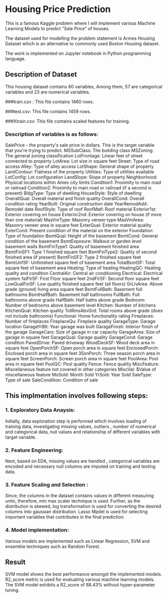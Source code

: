 # Housing Price Prediction

This is a famous Kaggle problem where I  will implement various Machine Learning Models to predict "Sale Price" of houses.

The dataset used for modelling the problem statement is Armes Housing Dataset which is an alternative to commonly used Boston Housing dataset.

The work is implemented on Jupyter notebook in Python programming language.

## Description of Dataset

This housing dataset contains 80 variables, Among them, 57 are categorical variables and 23 are numerical variables.

###train.csv :
This file contains 1460 rows.

###test.csv:
This file contains 1459 rows.

###Xtrain.csv:
This file contains scaled features for training.

### Description of variables is as follows: 

SalePrice - the property's sale price in dollars. This is the target variable that you're trying to predict. MSSubClass: The building class MSZoning: The general zoning classification LotFrontage: Linear feet of street connected to property LotArea: Lot size in square feet Street: Type of road access Alley: Type of alley access LotShape: General shape of property LandContour: Flatness of the property Utilities: Type of utilities available LotConfig: Lot configuration LandSlope: Slope of property Neighborhood: Physical locations within Ames city limits Condition1: Proximity to main road or railroad Condition2: Proximity to main road or railroad (if a second is present) BldgType: Type of dwelling HouseStyle: Style of dwelling OverallQual: Overall material and finish quality OverallCond: Overall condition rating YearBuilt: Original construction date YearRemodAdd: Remodel date RoofStyle: Type of roof RoofMatl: Roof material Exterior1st: Exterior covering on house Exterior2nd: Exterior covering on house (if more than one material) MasVnrType: Masonry veneer type MasVnrArea: Masonry veneer area in square feet ExterQual: Exterior material quality ExterCond: Present condition of the material on the exterior Foundation: Type of foundation BsmtQual: Height of the basement BsmtCond: General condition of the basement BsmtExposure: Walkout or garden level basement walls BsmtFinType1: Quality of basement finished area BsmtFinSF1: Type 1 finished square feet BsmtFinType2: Quality of second finished area (if present) BsmtFinSF2: Type 2 finished square feet BsmtUnfSF: Unfinished square feet of basement area TotalBsmtSF: Total square feet of basement area Heating: Type of heating HeatingQC: Heating quality and condition CentralAir: Central air conditioning Electrical: Electrical system 1stFlrSF: First Floor square feet 2ndFlrSF: Second floor square feet LowQualFinSF: Low quality finished square feet (all floors) GrLivArea: Above grade (ground) living area square feet BsmtFullBath: Basement full bathrooms BsmtHalfBath: Basement half bathrooms FullBath: Full bathrooms above grade HalfBath: Half baths above grade Bedroom: Number of bedrooms above basement level Kitchen: Number of kitchens KitchenQual: Kitchen quality TotRmsAbvGrd: Total rooms above grade (does not include bathrooms) Functional: Home functionality rating Fireplaces: Number of fireplaces FireplaceQu: Fireplace quality GarageType: Garage location GarageYrBlt: Year garage was built GarageFinish: Interior finish of the garage GarageCars: Size of garage in car capacity GarageArea: Size of garage in square feet GarageQual: Garage quality GarageCond: Garage condition PavedDrive: Paved driveway WoodDeckSF: Wood deck area in square feet OpenPorchSF: Open porch area in square feet EnclosedPorch: Enclosed porch area in square feet 3SsnPorch: Three season porch area in square feet ScreenPorch: Screen porch area in square feet PoolArea: Pool area in square feet PoolQC: Pool quality Fence: Fence quality MiscFeature: Miscellaneous feature not covered in other categories MiscVal: $Value of miscellaneous feature MoSold: Month Sold YrSold: Year Sold SaleType: Type of sale SaleCondition: Condition of sale

## This implmentation involves following steps:
    
### 1. Exploratory Data Anaysis: 
         
Initially, data exploration step is performed which involves loading of training data, investigating missing values, outliers , number of numerical and categorical data, null values and relationship of different variables with target variable.

### 2. Feature Engineering:

Next, based on EDA, missing values are handled , categorical variables are encoded and necessary null columns are imputed on training and testing data.
          
### 3. Feature Scaling and Selection :

Since, the columns in the dataset contains values in different measuring units, therefore, min max scaler technique is used. Further, as the distribution is skewed, log transformation is used for converting the desired columns into gaussian distribution. Lasso Mpdel is used for selecting important variables that contributes in the final prediction.

### 4. Model implementation:

Various models are implemented such as Linear Regression, SVM  and ensemble techniques such as Random Forest.

## Result 

SVM model shows the best performance amongst the implemented models. R2_score metric is used for evaluating various machine learning models.
The SVM model  exhibits a R2_score of 88.43% without hyper-parameter tuning.

   
